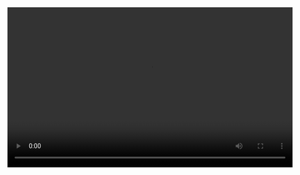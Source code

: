 <video width="640" height="360" controls>
  <source src="esmicp_video.mp4" type="video/mp4">
  Your browser does not support the video tag.
</video>
